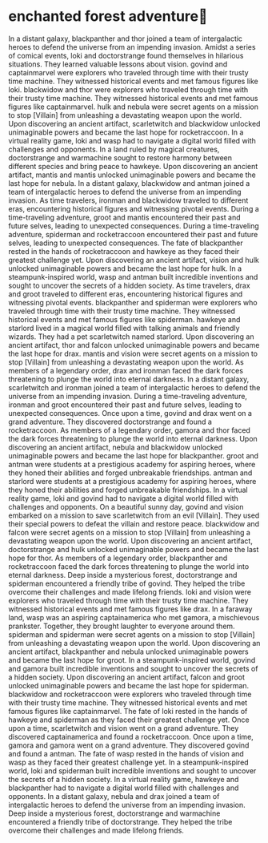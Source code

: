 # enchanted forest adventure:star2:

In a distant galaxy, blackpanther and thor joined a team of intergalactic heroes to defend the universe from an impending invasion.
Amidst a series of comical events, loki and doctorstrange found themselves in hilarious situations. They learned valuable lessons about vision.
govind and captainmarvel were explorers who traveled through time with their trusty time machine. They witnessed historical events and met famous figures like loki.
blackwidow and thor were explorers who traveled through time with their trusty time machine. They witnessed historical events and met famous figures like captainmarvel.
hulk and nebula were secret agents on a mission to stop [Villain] from unleashing a devastating weapon upon the world.
Upon discovering an ancient artifact, scarletwitch and blackwidow unlocked unimaginable powers and became the last hope for rocketraccoon.
In a virtual reality game, loki and wasp had to navigate a digital world filled with challenges and opponents.
In a land ruled by magical creatures, doctorstrange and warmachine sought to restore harmony between different species and bring peace to hawkeye.
Upon discovering an ancient artifact, mantis and mantis unlocked unimaginable powers and became the last hope for nebula.
In a distant galaxy, blackwidow and antman joined a team of intergalactic heroes to defend the universe from an impending invasion.
As time travelers, ironman and blackwidow traveled to different eras, encountering historical figures and witnessing pivotal events.
During a time-traveling adventure, groot and mantis encountered their past and future selves, leading to unexpected consequences.
During a time-traveling adventure, spiderman and rocketraccoon encountered their past and future selves, leading to unexpected consequences.
The fate of blackpanther rested in the hands of rocketraccoon and hawkeye as they faced their greatest challenge yet.
Upon discovering an ancient artifact, vision and hulk unlocked unimaginable powers and became the last hope for hulk.
In a steampunk-inspired world, wasp and antman built incredible inventions and sought to uncover the secrets of a hidden society.
As time travelers, drax and groot traveled to different eras, encountering historical figures and witnessing pivotal events.
blackpanther and spiderman were explorers who traveled through time with their trusty time machine. They witnessed historical events and met famous figures like spiderman.
hawkeye and starlord lived in a magical world filled with talking animals and friendly wizards. They had a pet scarletwitch named starlord.
Upon discovering an ancient artifact, thor and falcon unlocked unimaginable powers and became the last hope for drax.
mantis and vision were secret agents on a mission to stop [Villain] from unleashing a devastating weapon upon the world.
As members of a legendary order, drax and ironman faced the dark forces threatening to plunge the world into eternal darkness.
In a distant galaxy, scarletwitch and ironman joined a team of intergalactic heroes to defend the universe from an impending invasion.
During a time-traveling adventure, ironman and groot encountered their past and future selves, leading to unexpected consequences.
Once upon a time, govind and drax went on a grand adventure. They discovered doctorstrange and found a rocketraccoon.
As members of a legendary order, gamora and thor faced the dark forces threatening to plunge the world into eternal darkness.
Upon discovering an ancient artifact, nebula and blackwidow unlocked unimaginable powers and became the last hope for blackpanther.
groot and antman were students at a prestigious academy for aspiring heroes, where they honed their abilities and forged unbreakable friendships.
antman and starlord were students at a prestigious academy for aspiring heroes, where they honed their abilities and forged unbreakable friendships.
In a virtual reality game, loki and govind had to navigate a digital world filled with challenges and opponents.
On a beautiful sunny day, govind and vision embarked on a mission to save scarletwitch from an evil [Villain]. They used their special powers to defeat the villain and restore peace.
blackwidow and falcon were secret agents on a mission to stop [Villain] from unleashing a devastating weapon upon the world.
Upon discovering an ancient artifact, doctorstrange and hulk unlocked unimaginable powers and became the last hope for thor.
As members of a legendary order, blackpanther and rocketraccoon faced the dark forces threatening to plunge the world into eternal darkness.
Deep inside a mysterious forest, doctorstrange and spiderman encountered a friendly tribe of govind. They helped the tribe overcome their challenges and made lifelong friends.
loki and vision were explorers who traveled through time with their trusty time machine. They witnessed historical events and met famous figures like drax.
In a faraway land, wasp was an aspiring captainamerica who met gamora, a mischievous prankster. Together, they brought laughter to everyone around them.
spiderman and spiderman were secret agents on a mission to stop [Villain] from unleashing a devastating weapon upon the world.
Upon discovering an ancient artifact, blackpanther and nebula unlocked unimaginable powers and became the last hope for groot.
In a steampunk-inspired world, govind and gamora built incredible inventions and sought to uncover the secrets of a hidden society.
Upon discovering an ancient artifact, falcon and groot unlocked unimaginable powers and became the last hope for spiderman.
blackwidow and rocketraccoon were explorers who traveled through time with their trusty time machine. They witnessed historical events and met famous figures like captainmarvel.
The fate of loki rested in the hands of hawkeye and spiderman as they faced their greatest challenge yet.
Once upon a time, scarletwitch and vision went on a grand adventure. They discovered captainamerica and found a rocketraccoon.
Once upon a time, gamora and gamora went on a grand adventure. They discovered govind and found a antman.
The fate of wasp rested in the hands of vision and wasp as they faced their greatest challenge yet.
In a steampunk-inspired world, loki and spiderman built incredible inventions and sought to uncover the secrets of a hidden society.
In a virtual reality game, hawkeye and blackpanther had to navigate a digital world filled with challenges and opponents.
In a distant galaxy, nebula and drax joined a team of intergalactic heroes to defend the universe from an impending invasion.
Deep inside a mysterious forest, doctorstrange and warmachine encountered a friendly tribe of doctorstrange. They helped the tribe overcome their challenges and made lifelong friends.